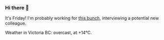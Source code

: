 ### Hi there :wave:

It's Friday! I'm probably working for [this bunch](https://github.com/kohofinancial), interviewing a potential new colleague.

Weather in Victoria BC: overcast, at +14°C.
